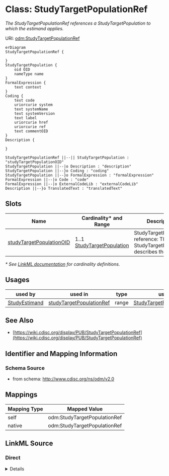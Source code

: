 # Class: StudyTargetPopulationRef

_The StudyTargetPopulationRef references a StudyTargetPopulation to which the estimand applies._




URI: [odm:StudyTargetPopulationRef](http://www.cdisc.org/ns/odm/v2.0/StudyTargetPopulationRef)


```mermaid
erDiagram
StudyTargetPopulationRef {

}
StudyTargetPopulation {
    oid OID  
    nameType name  
}
FormalExpression {
    text context  
}
Coding {
    text code  
    uriorcurie system  
    text systemName  
    text systemVersion  
    text label  
    uriorcurie href  
    uriorcurie ref  
    text commentOID  
}
Description {

}

StudyTargetPopulationRef ||--|| StudyTargetPopulation : "studyTargetPopulationOID"
StudyTargetPopulation ||--|o Description : "description"
StudyTargetPopulation ||--}o Coding : "coding"
StudyTargetPopulation ||--}o FormalExpression : "formalExpression"
FormalExpression ||--|o Code : "code"
FormalExpression ||--|o ExternalCodeLib : "externalCodeLib"
Description ||--}o TranslatedText : "translatedText"

```



<!-- no inheritance hierarchy -->


## Slots

| Name | Cardinality* and Range | Description | Inheritance |
| ---  | --- | --- | --- |
| [studyTargetPopulationOID](studyTargetPopulationOID.md) | 1..1 <br/> [StudyTargetPopulation](StudyTargetPopulation.md) | StudyTargetPopulation reference: The StudyTargetPopulation describes the popu... | direct |

_* See [LinkML documentation](https://linkml.io/linkml/schemas/slots.html#slot-cardinality) for cardinality definitions._




## Usages

| used by | used in | type | used |
| ---  | --- | --- | --- |
| [StudyEstimand](StudyEstimand.md) | [studyTargetPopulationRef](studyTargetPopulationRef.md) | range | [StudyTargetPopulationRef](StudyTargetPopulationRef.md) |






## See Also

* [https://wiki.cdisc.org/display/PUB/StudyTargetPopulationRef](https://wiki.cdisc.org/display/PUB/StudyTargetPopulationRef)

## Identifier and Mapping Information







### Schema Source


* from schema: http://www.cdisc.org/ns/odm/v2.0





## Mappings

| Mapping Type | Mapped Value |
| ---  | ---  |
| self | odm:StudyTargetPopulationRef |
| native | odm:StudyTargetPopulationRef |





## LinkML Source

<!-- TODO: investigate https://stackoverflow.com/questions/37606292/how-to-create-tabbed-code-blocks-in-mkdocs-or-sphinx -->

### Direct

<details>
```yaml
name: StudyTargetPopulationRef
description: The StudyTargetPopulationRef references a StudyTargetPopulation to which
  the estimand applies.
from_schema: http://www.cdisc.org/ns/odm/v2.0
see_also:
- https://wiki.cdisc.org/display/PUB/StudyTargetPopulationRef
rank: 1000
slots:
- studyTargetPopulationOID
slot_usage:
  studyTargetPopulationOID:
    name: studyTargetPopulationOID
    domain_of:
    - StudyTargetPopulationRef
    range: StudyTargetPopulation
    required: true
class_uri: odm:StudyTargetPopulationRef

```
</details>

### Induced

<details>
```yaml
name: StudyTargetPopulationRef
description: The StudyTargetPopulationRef references a StudyTargetPopulation to which
  the estimand applies.
from_schema: http://www.cdisc.org/ns/odm/v2.0
see_also:
- https://wiki.cdisc.org/display/PUB/StudyTargetPopulationRef
rank: 1000
slot_usage:
  studyTargetPopulationOID:
    name: studyTargetPopulationOID
    domain_of:
    - StudyTargetPopulationRef
    range: StudyTargetPopulation
    required: true
attributes:
  studyTargetPopulationOID:
    name: studyTargetPopulationOID
    description: 'StudyTargetPopulation reference: The StudyTargetPopulation describes
      the population targeted for the clinical study.'
    from_schema: http://www.cdisc.org/ns/odm/v2.0
    rank: 1000
    alias: studyTargetPopulationOID
    owner: StudyTargetPopulationRef
    domain_of:
    - StudyTargetPopulationRef
    range: StudyTargetPopulation
    required: true
class_uri: odm:StudyTargetPopulationRef

```
</details>